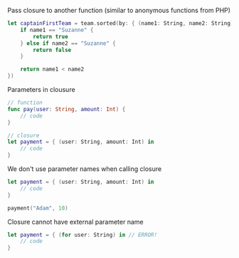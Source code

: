 Pass closure to another function (similar to anonymous functions from PHP)
```swift
let captainFirstTeam = team.sorted(by: { (name1: String, name2: String) -> Bool in
    if name1 == "Suzanne" {
        return true
    } else if name2 == "Suzanne" {
        return false
    }

    return name1 < name2
})
```

Parameters in clousure
```swift
// function
func pay(user: String, amount: Int) {
    // code
}

// closure
let payment = { (user: String, amount: Int) in
    // code
}
```

We don't use parameter names when calling closure
```swift
let payment = { (user: String, amount: Int) in
    // code
}

payment("Adam", 10)
```

Closure cannot have external parameter name
```swift
let payment = { (for user: String) in // ERROR!
    // code
}
```
